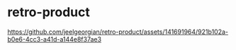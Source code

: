 # retro-product



https://github.com/jeelgeorgian/retro-product/assets/141691964/921b102a-b0e6-4cc3-a41d-a144e8f37ae3


